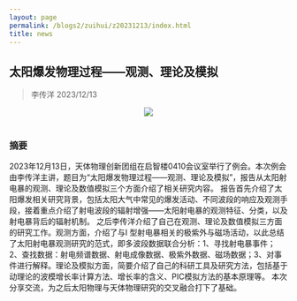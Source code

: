 ```yaml
---
layout: page
permalink: /blogs2/zuihui/z20231213/index.html
title: news
---
```


## 太阳爆发物理过程——观测、理论及模拟

> 李传洋 2023/12/13
<center>
<img src = "/blogs2/ph.zh/231213.jpg">
</center>
<br>

### 摘要

2023年12月13日，天体物理创新团组在启智楼0410会议室举行了例会。本次例会由李传洋主讲，题目为“太阳爆发物理过程——观测、理论及模拟”，报告从太阳射电暴的观测、理论及数值模拟三个方面介绍了相关研究内容。
报告首先介绍了太阳爆发相关研究背景，包括太阳大气中常见的爆发活动、不同波段的响应及观测手段，接着重点介绍了射电波段的辐射增强——太阳射电暴的观测特征、分类，以及射电暴背后的辐射机制。
之后李传洋介绍了自己在观测、理论及数值模拟三方面的研究工作。观测方面，介绍了与I 型射电暴相关的极紫外与磁场活动，以此总结了太阳射电暴观测研究的范式，即多波段数据联合分析：1、寻找射电暴事件；2、查找数据：射电频谱数据、射电成像数据、极紫外数据、磁场数据；3、对事件进行解释。理论及模拟方面，简要介绍了自己的科研工具及研究方法，包括基于动理论的波模增长率计算方法、增长率的含义、PIC模拟方法的基本原理等。
本次分享交流，为之后太阳物理与天体物理研究的交叉融合打下了基础。